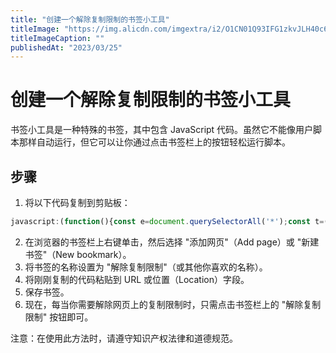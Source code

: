 ```yaml
---
title: "创建一个解除复制限制的书签小工具"
titleImage: "https://img.alicdn.com/imgextra/i2/O1CN01Q93IFG1zkvJLH40c6_!!6000000006753-2-tps-2560-1440.png"
titleImageCaption: ""
publishedAt: "2023/03/25"
---
```


# 创建一个解除复制限制的书签小工具

书签小工具是一种特殊的书签，其中包含 JavaScript 代码。虽然它不能像用户脚本那样自动运行，但它可以让你通过点击书签栏上的按钮轻松运行脚本。

## 步骤

1. 将以下代码复制到剪贴板：

```javascript
javascript:(function(){const e=document.querySelectorAll('*');const t=(e,t)=>{e.removeEventListener(t,null),e[`on${t}`]=null};for(const n of e)t(n,'copy'),t(n,'contextmenu'),t(n,'dragstart'),t(n,'drop'),t(n,'selectstart'),t(n,'mousedown'),t(n,'mouseup'),t(n,'beforecopy'),t(n,'cut'),n.style.userSelect='auto',n.removeAttribute('unselectable');t(document,'copy'),t(document,'contextmenu'),t(document,'dragstart'),t(document,'drop'),t(document,'selectstart'),t(document,'mousedown'),t(document,'mouseup'),t(document,'beforecopy'),t(document,'cut'),window.addEventListener('copy',(e=>{e.stopImmediatePropagation(),e.preventDefault();const t=window.getSelection(),n=e.clipboardData||window.clipboardData;n.setData('text/plain',t.toString())}),!0)})();

```

2. 在浏览器的书签栏上右键单击，然后选择 "添加网页"（Add page）或 "新建书签"（New bookmark）。
3. 将书签的名称设置为 "解除复制限制"（或其他你喜欢的名称）。
4. 将刚刚复制的代码粘贴到 URL 或位置（Location）字段。
5. 保存书签。
6. 现在，每当你需要解除网页上的复制限制时，只需点击书签栏上的 "解除复制限制" 按钮即可。

注意：在使用此方法时，请遵守知识产权法律和道德规范。

